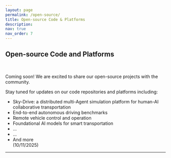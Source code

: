 ```yaml
---
layout: page
permalink: /open-source/
title: Open-source Code & Platforms
description: 
nav: true
nav_order: 7
---
```


<h2 style="text-align: left;">Open-source Code and Platforms</h2>

<br>
<p>Coming soon! We are excited to share our open-source projects with the community.</p>

<p>Stay tuned for updates on our code repositories and platforms including:</p>

<ul>
  <li>Sky-Drive: a distributed multi-Agent simulation platform for human-AI collaborative transportation</li>
  <li>End-to-end autonomous driving benchmarks</li>
  <li>Remote vehicle control and operation</li>
  <li>Foundational AI models for smart transportation</li>
  <li>...</li>
  <li>...</li>
  <li>And more</li>
  (10/11/2025)
</ul>

---

